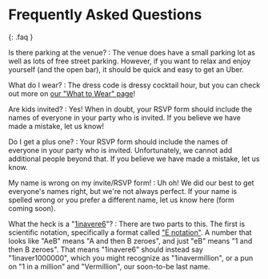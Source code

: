 # Frequently Asked Questions

{: .faq }

Is there parking at the venue?
: The venue does have a small parking lot as well as lots of
free street parking. However, if you want to relax and enjoy
yourself (and the open bar), it should be quick and easy to get
an Uber.

What do I wear?
: The dress code is dressy cocktail hour, but you can check out
more on [our "What to Wear" page](/what2wear)!

Are kids invited?
: Yes! When in doubt, your RSVP form should include the names of
everyone in your party who is invited. If you believe we have
made a mistake, let us know!

Do I get a plus one?
: Your RSVP form should include the names of everyone in your
party who is invited. Unfortunately, we cannot add additional
people beyond that. If you believe we have made a mistake, let us
know.

My name is wrong on my invite/RSVP form!
: Uh oh! We did our best to get everyone's names right, but
we're not always perfect. If your name is spelled wrong or you
prefer a different name, let us know here (form coming soon).

What the heck is a "[1inavere6](/)"?
: There are two parts to this. The first is scientific
notation, specifically a format called ["E notation"](https://en.wikipedia.org/wiki/Scientific_notation#E_notation). A number that looks like "AeB" means "A and then B zeroes", and just "eB" means "1 and then B zeroes". That means "1inavere6" should instead say "1inaver1000000", which you might recognize as "1inavermillion", or a pun on "1 in a million" and "Vermillion", our soon-to-be last name.
